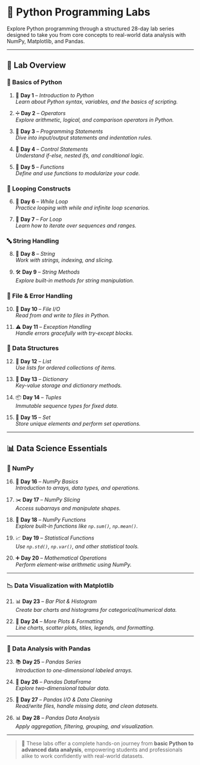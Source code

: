 # 🐍 Python Programming Labs

Explore Python programming through a structured 28-day lab series designed to take you from core concepts to real-world data analysis with NumPy, Matplotlib, and Pandas.

---

## 📘 Lab Overview

### 🔰 Basics of Python

1. 📅 **Day 1** – *Introduction to Python*  
   *Learn about Python syntax, variables, and the basics of scripting.*

2. ➗ **Day 2** – *Operators*  
   *Explore arithmetic, logical, and comparison operators in Python.*

3. 🔁 **Day 3** – *Programming Statements*  
   *Dive into input/output statements and indentation rules.*

4. 🔂 **Day 4** – *Control Statements*  
   *Understand if-else, nested ifs, and conditional logic.*

5. 🧭 **Day 5** – *Functions*  
   *Define and use functions to modularize your code.*

### 🔁 Looping Constructs

6. 🔄 **Day 6** – *While Loop*  
   *Practice looping with while and infinite loop scenarios.*

7. 🔁 **Day 7** – *For Loop*  
   *Learn how to iterate over sequences and ranges.*

### 🔤 String Handling

8. 📝 **Day 8** – *String*  
   *Work with strings, indexing, and slicing.*

9. 🛠️ **Day 9** – *String Methods*  
   *Explore built-in methods for string manipulation.*

### 📁 File & Error Handling

10. 📂 **Day 10** – *File I/O*  
    *Read from and write to files in Python.*

11. ⚠️ **Day 11** – *Exception Handling*  
    *Handle errors gracefully with try-except blocks.*

### 🔢 Data Structures

12. 🧾 **Day 12** – *List*  
    *Use lists for ordered collections of items.*

13. 🧠 **Day 13** – *Dictionary*  
    *Key-value storage and dictionary methods.*

14. 📦 **Day 14** – *Tuples*  
    *Immutable sequence types for fixed data.*

15. 🧮 **Day 15** – *Set*  
    *Store unique elements and perform set operations.*

---

## 📊 Data Science Essentials

### 🔢 NumPy

16. 🔢 **Day 16** – *NumPy Basics*  
    *Introduction to arrays, data types, and operations.*

17. ✂️ **Day 17** – *NumPy Slicing*  
    *Access subarrays and manipulate shapes.*

18. 🧪 **Day 18** – *NumPy Functions*  
    *Explore built-in functions like `np.sum()`, `np.mean()`.*

19. 📈 **Day 19** – *Statistical Functions*  
    *Use `np.std()`, `np.var()`, and other statistical tools.*

20. ➕ **Day 20** – *Mathematical Operations*  
    *Perform element-wise arithmetic using NumPy.*

---

### 📉 Data Visualization with Matplotlib

21. 📊 **Day 23** – *Bar Plot & Histogram*  
    *Create bar charts and histograms for categorical/numerical data.*

22. 🎨 **Day 24** – *More Plots & Formatting*  
    *Line charts, scatter plots, titles, legends, and formatting.*

---

### 🧹 Data Analysis with Pandas

23. 📚 **Day 25** – *Pandas Series*  
    *Introduction to one-dimensional labeled arrays.*

24. 🧾 **Day 26** – *Pandas DataFrame*  
    *Explore two-dimensional tabular data.*

25. 🧼 **Day 27** – *Pandas I/O & Data Cleaning*  
    *Read/write files, handle missing data, and clean datasets.*

26. 📊 **Day 28** – *Pandas Data Analysis*  
    *Apply aggregation, filtering, grouping, and visualization.*

---

> 🚀 These labs offer a complete hands-on journey from **basic Python to advanced data analysis**, empowering students and professionals alike to work confidently with real-world datasets.
